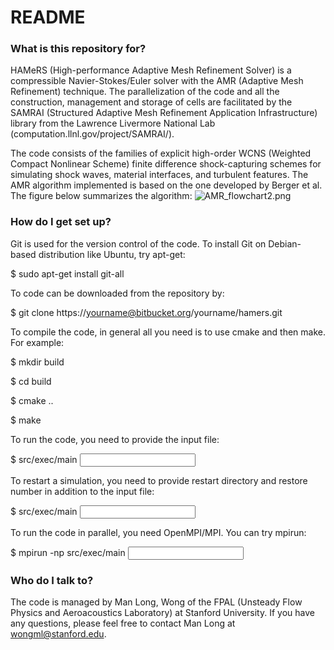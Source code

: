 # README #

### What is this repository for? ###

HAMeRS (High-performance Adaptive Mesh Refinement Solver) is a compressible Navier-Stokes/Euler solver with the AMR (Adaptive Mesh Refinement) technique. The parallelization of the code and all the construction, management and storage of cells are facilitated by the SAMRAI (Structured Adaptive Mesh Refinement Application Infrastructure) library from the Lawrence Livermore National Lab (computation.llnl.gov/project/SAMRAI/).

The code consists of the families of explicit high-order WCNS (Weighted Compact Nonlinear Scheme) finite difference shock-capturing schemes for simulating shock waves, material interfaces, and turbulent features. The AMR algorithm implemented is based on the one developed by Berger et al. The figure below summarizes the algorithm:
![AMR_flowchart2.png](https://bitbucket.org/repo/zzaMX8/images/1812954715-AMR_flowchart2.png)

### How do I get set up? ###

Git is used for the version control of the code. To install Git on Debian-based distribution like Ubuntu, try apt-get:

$ sudo apt-get install git-all
<br>

To code can be downloaded from the repository by:

$ git clone https://yourname@bitbucket.org/yourname/hamers.git


To compile the code, in general all you need is to use cmake and then make. For example:

$ mkdir build

$ cd build

$ cmake ..

$ make


To run the code, you need to provide the input file:

$ src/exec/main <input filename>


To restart a simulation, you need to provide restart directory and restore number in addition to the input file:

$ src/exec/main <input filename> <restart dir> <restore number>


To run the code in parallel, you need OpenMPI/MPI. You can try mpirun:

$ mpirun -np <number of processors> src/exec/main <input filename>


### Who do I talk to? ###

The code is managed by Man Long, Wong of the FPAL (Unsteady Flow Physics and Aeroacoustics Laboratory) at Stanford University. If you have any questions, please feel free to contact Man Long at wongml@stanford.edu.